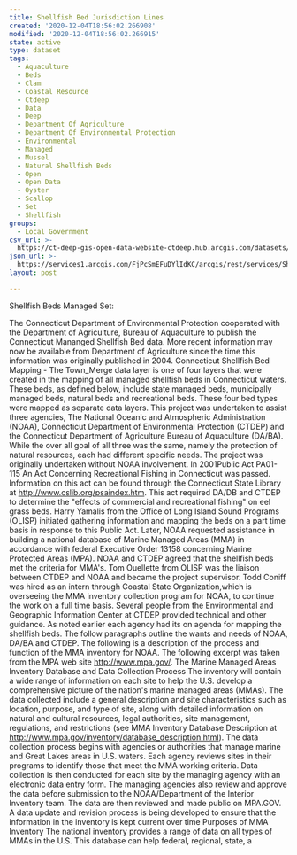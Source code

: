 ```yaml
---
title: Shellfish Bed Jurisdiction Lines
created: '2020-12-04T18:56:02.266908'
modified: '2020-12-04T18:56:02.266915'
state: active
type: dataset
tags:
  - Aquaculture
  - Beds
  - Clam
  - Coastal Resource
  - Ctdeep
  - Data
  - Deep
  - Department Of Agriculture
  - Department Of Environmental Protection
  - Environmental
  - Managed
  - Mussel
  - Natural Shellfish Beds
  - Open
  - Open Data
  - Oyster
  - Scallop
  - Set
  - Shellfish
groups:
  - Local Government
csv_url: >-
  https://ct-deep-gis-open-data-website-ctdeep.hub.arcgis.com/datasets/d7666615897b4002b3a411e82f7d0bb0_0.csv?outSR=%7B%22latestWkid%22%3A2234%2C%22wkid%22%3A102656%7D
json_url: >-
  https://services1.arcgis.com/FjPcSmEFuDYlIdKC/arcgis/rest/services/Shellfish_Beds_Managed_Set/FeatureServer/0
layout: post

---
```

Shellfish Beds Managed Set:

The Connecticut Department of Environmental Protection cooperated with the Department of Agriculture, Bureau of Aquaculture to publish the Connecticut Mananged Shellfish Bed data. More recent information may now be available from Department of Agriculture since the time this information was originally published in 2004.
Connecticut Shellfish Bed Mapping - The Town_Merge data layer is one of four layers that were created in the mapping of all managed shellfish beds in Connecticut waters. These beds, as defined below, include state managed beds, municipally managed beds, natural beds and recreational beds. These four bed types were mapped as separate data layers.
This project was undertaken to assist three agencies, The National Oceanic and Atmospheric Administration (NOAA), Connecticut Department of Environmental Protection (CTDEP) and the Connecticut Department of Agriculture Bureau of Aquaculture (DA/BA). While the over all goal of all three was the same, namely the protection of natural resources, each had different specific needs. The project was originally undertaken without NOAA involvement. In 2001Public Act PA01-115 An Act Concerning Recreational Fishing in Connecticut was passed. Information on this act can be found through the Connecticut State Library at http://www.cslib.org/psaindex.htm. This act required DA/DB and CTDEP to determine the "effects of commercial and recreational fishing" on eel grass beds. Harry Yamalis from the Office of Long Island Sound Programs (OLISP) initiated gathering information and mapping the beds on a part time basis in response to this Public Act. Later, NOAA requested assistance in building a national database of Marine Managed Areas (MMA) in accordance with federal Executive Order 13158 concerning Marine Protected Areas (MPA). NOAA and CTDEP agreed that the shellfish beds met the criteria for MMA's. Tom Ouellette from OLISP was the liaison between CTDEP and NOAA and became the project supervisor. Todd Coniff was hired as an intern through Coastal State Organization,which is overseeing the MMA inventory collection program for NOAA, to continue the work on a full time basis. Several people from the Environmental and Geographic Information Center at CTDEP provided technical and other guidance.
As noted earlier each agency had its on agenda for mapping the shellfish beds. The follow paragraphs outline the wants and needs of NOAA, DA/BA and CTDEP.
The following is a description of the process and function of the MMA inventory for NOAA. The following excerpt was taken from the MPA web site http://www.mpa.gov/.
The Marine Managed Areas Inventory Database and Data Collection Process
The inventory will contain a wide range of information on each site to help the U.S. develop a comprehensive picture of the nation's marine managed areas (MMAs). The data collected include a general description and site characteristics such as location, purpose, and type of site, along with detailed information on natural and cultural resources, legal authorities, site management, regulations, and restrictions (see MMA Inventory Database Description at http://www.mpa.gov/inventory/database_description.html).
The data collection process begins with agencies or authorities that manage marine and Great Lakes areas in U.S. waters. Each agency reviews sites in their programs to identify those that meet the MMA working criteria. Data collection is then conducted for each site by the managing agency with an electronic data entry form. The managing agencies also review and approve the data before submission to the NOAA/Department of the Interior Inventory team. The data are then reviewed and made public on MPA.GOV. A data update and revision process is being developed to ensure that the information in the inventory is kept current over time
Purposes of MMA Inventory
The national inventory provides a range of data on all types of MMAs in the U.S. This database can help federal, regional, state, a
